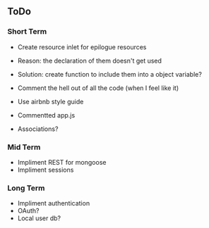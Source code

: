 ## ToDo

### Short Term
- Create resource inlet for epilogue resources
 - Reason: the declaration of them doesn't get used
 - Solution: create function to include them into a object variable?

- Comment the hell out of all the code (when I feel like it)
 - Use airbnb style guide
  - Commentted app.js

- Associations?

### Mid Term
- Impliment REST for mongoose
- Impliment sessions

### Long Term
- Impliment authentication
 - OAuth?
 - Local user db?